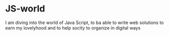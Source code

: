 # JS-world
I am diving into the world of Java Script, to ba able to write web solutions  to earn my lovelyhood and to help socity to organize in digital ways 
